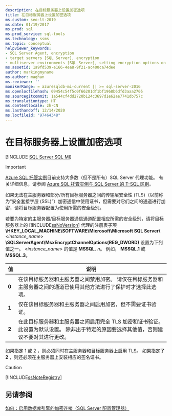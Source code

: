 ```yaml
---
description: 在目标服务器上设置加密选项
title: 在目标服务器上设置加密选项
ms.custom: seo-lt-2019
ms.date: 01/19/2017
ms.prod: sql
ms.prod_service: sql-tools
ms.technology: ssms
ms.topic: conceptual
helpviewer_keywords:
- SQL Server Agent, encryption
- target servers [SQL Server], encryption
- multiserver environments [SQL Server], setting encryption options on target servers
ms.assetid: 1a9fd539-e166-4ea8-9f21-ac400ca74dee
author: markingmyname
ms.author: maghan
ms.reviewer: ''
monikerRange: = azuresqldb-mi-current || >= sql-server-2016
ms.openlocfilehash: 09454c54f5c0f66201df1bf1968b6dfd3aaa2705
ms.sourcegitcommit: 1a544cf4dd2720b124c3697d1e62ae7741db757c
ms.translationtype: HT
ms.contentlocale: zh-CN
ms.lasthandoff: 12/14/2020
ms.locfileid: "97464348"
---
```

# <a name="set-encryption-options-on-target-servers"></a>在目标服务器上设置加密选项
[!INCLUDE [SQL Server SQL MI](../../includes/applies-to-version/sql-asdbmi.md)]

> [!IMPORTANT]  
> [Azure SQL 托管实例](/azure/sql-database/sql-database-managed-instance)目前支持大多数（但不是所有）SQL Server 代理功能。 有关详细信息，请参阅 [Azure SQL 托管实例与 SQL Server 的 T-SQL 区别](/azure/sql-database/sql-database-managed-instance-transact-sql-information#sql-server-agent)。

如果无法在主服务器和部分/所有目标服务器之间的传输层安全性 (TLS)（以前称为“安全套接字层 (SSL)”）加密通信中使用证书，但需要对它们之间的通道进行加密，请将目标服务器配置为使用所需的安全级别。  
  
若要为特定的主服务器/目标服务器通信通道配置相应所需的安全级别，请将目标服务器上的 [!INCLUDE[ssNoVersion](../../includes/ssnoversion-md.md)] 代理的注册表子项 **\HKEY_LOCAL_MACHINE\SOFTWARE\Microsoft\Microsoft SQL Server\\** \<*instance_name*> **\SQLServerAgent\MsxEncryptChannelOptions(REG_DWORD)** 设置为下列值之一。 \<*instance_name*> 的值是 **MSSQL.** _n_。 例如， **MSSQL.1** 或 **MSSQL.3**。  
  
|值|说明|  
|---------|---------------|  
|**0**|在该目标服务器和主服务器之间禁用加密。 请仅在目标服务器和主服务器之间的通道已使用其他方法进行了保护时才选择此选项。|  
|**1**|仅在该目标服务器和主服务器之间启用加密，但不需要证书验证。|  
|**2**|在此目标服务器和主服务器之间启用完全 TLS 加密和证书验证。 此设置为默认设置。 除非出于特定的原因要选择其他值，否则建议不要对其进行更改。|  
  
如果指定 1  或 2  ，则必须同时在主服务器和目标服务器上启用 TLS。 如果指定了 **2** ，则还必须在主服务器上安装相应的签名证书。  
  
> [!CAUTION]  
> [!INCLUDE[ssNoteRegistry](../../includes/ssnoteregistry-md.md)]  
  
## <a name="see-also"></a>另请参阅  
[如何：启用数据库引擎的加密连接（SQL Server 配置管理器）](../../database-engine/configure-windows/enable-encrypted-connections-to-the-database-engine.md)  
